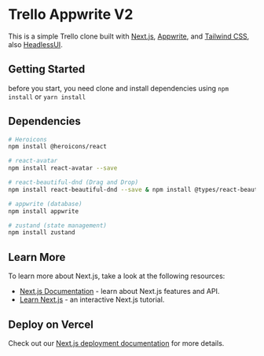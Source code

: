 # Trello Appwrite V2

This is a simple Trello clone built with [Next.js](https://nextjs.org/), [Appwrite](https://appwrite.io/), and [Tailwind CSS](https://tailwindcss.com/), also [HeadlessUI](https://headlessui.dev/).

## Getting Started

before you start, you need clone and install dependencies using `npm install` or `yarn install`

## Dependencies

```bash
# Heroicons
npm install @heroicons/react

# react-avatar
npm install react-avatar --save

# react-beautiful-dnd (Drag and Drop)
npm install react-beautiful-dnd --save & npm install @types/react-beautiful-dnd --save-dev

# appwrite (database)
npm install appwrite

# zustand (state management)
npm install zustand
```

## Learn More

To learn more about Next.js, take a look at the following resources:

- [Next.js Documentation](https://nextjs.org/docs) - learn about Next.js features and API.
- [Learn Next.js](https://nextjs.org/learn) - an interactive Next.js tutorial.

## Deploy on Vercel

Check out our [Next.js deployment documentation](https://nextjs.org/docs/deployment) for more details.
